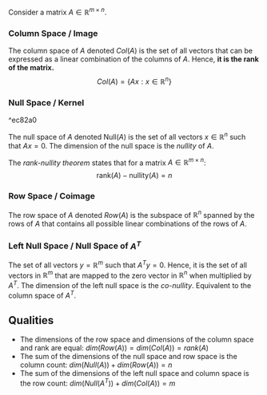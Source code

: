 Consider a matrix $A \in \mathbb{R}^{m \times n}$.

### Column Space / Image
The column space of $A$ denoted $Col(A)$ is the set of all vectors that can be expressed as a linear combination of the columns of $A$. Hence, **it is the rank of the matrix.**
$$
Col(A) = \{Ax:x \in \mathbb{R}^{n} \}
$$
### Null Space / Kernel

^ec82a0

The null space of $A$ denoted $\text{Null}(A)$ is the set of all vectors $x \in \mathbb{R}^{n}$ such that $Ax=0$. The dimension of the null space is the *nullity* of $A$.

The *rank-nullity theorem* states that for a matrix $A \in \mathbb{R}^{m\times n}$:
$$
\text{rank}(A)-\text{nullity}(A)=n
$$
### Row Space / Coimage
The row space of $A$ denoted $Row(A)$ is the subspace of $\mathbb{R}^{n}$ spanned by the rows of $A$ that contains all possible linear combinations of the rows of $A$.

### Left Null Space / Null Space of $A^{T}$
The set of all vectors $y = \mathbb{R}^{m}$ such that $A^{T}y= 0$. Hence, it is the set of all vectors in $\mathbb{R}^{m}$ that are mapped to the zero vector in $\mathbb{R}^{n}$ when multiplied by $A^{T}$. The dimension of the left null space is the *co-nullity*.
Equivalent to the column space of $A^{T}$.

## Qualities
* The dimensions of the row space and dimensions of the column space and rank are equal: $dim(Row(A)) = dim(Col(A)) = rank(A)$
* The sum of the dimensions of the null space and row space is the column count: $dim(Null(A)) + dim(Row(A)) = n$
* The sum of the dimensions of the left null space and column space is the row count:  $dim(Null(A^{T})) + dim(Col(A)) = m$
